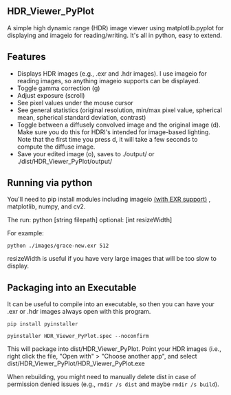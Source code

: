 ## HDR_Viewer_PyPlot
A simple high dynamic range (HDR) image viewer using matplotlib.pyplot for displaying and imageio for reading/writing. It's all in python, easy to extend. 

## Features
- Displays HDR images (e.g., .exr and .hdr images). I use imageio for reading images, so anything imageio supports can be displayed.
- Toggle gamma correction (g)
- Adjust exposure (scroll)
- See pixel values under the mouse cursor
- See general statistics (original resolution, min/max pixel value, spherical mean, spherical standard deviation, contrast)
- Toggle between a diffusely convolved image and the original image (d). Make sure you do this for HDRI's intended for image-based lighting. Note that the first time you press d, it will take a few seconds to compute the diffuse image.
- Save your edited image (o), saves to ./output/ or ./dist/HDR_Viewer_PyPlot/output/

## Running via python
You'll need to pip install modules including imageio [(with EXR support)](https://imageio.readthedocs.io/en/v2.8.0/format_exr-fi.html)
, matplotlib, numpy, and cv2.

The run:
python [string filepath] optional: [int resizeWidth]

For example:

`python ./images/grace-new.exr 512`

resizeWidth is useful if you have very large images that will be too slow to display.

## Packaging into an Executable
It can be useful to compile into an executable, so then you can have your .exr or .hdr images always open with this program.

`pip install pyinstaller`

`pyinstaller HDR_Viewer_PyPlot.spec --noconfirm`

This will package into dist/HDR_Viewer_PyPlot. Point your HDR images (i.e., right click the file, "Open with" > "Choose another app", and select dist/HDR_Viewer_PyPlot/HDR_Viewer_PyPlot.exe

When rebuilding, you might need to manually delete dist in case of permission denied issues (e.g., `rmdir /s dist` and maybe `rmdir /s build`).
